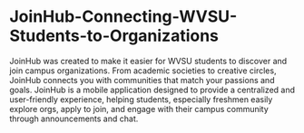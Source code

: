 # JoinHub-Connecting-WVSU-Students-to-Organizations
JoinHub was created to make it easier for WVSU students to discover and join campus organizations. From academic societies to creative circles, JoinHub connects you with communities that match your passions and goals.
JoinHub is a mobile application designed to provide a centralized and user-friendly experience, helping students, especially freshmen  easily explore orgs, apply to join, and engage with their campus community through announcements and chat.
